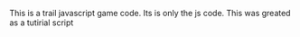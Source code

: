 This is a trail javascript game code. 
Its is only the js code.
This was greated as a tutirial script 
